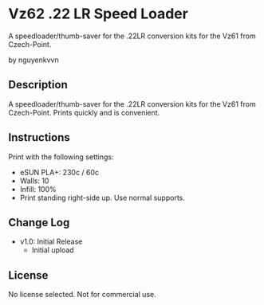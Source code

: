 #  Vz62 .22 LR Speed Loader
A speedloader/thumb-saver for the .22LR conversion kits for the Vz61 from Czech-Point.

by nguyenkvvn

## Description
A speedloader/thumb-saver for the .22LR conversion kits for the Vz61 from Czech-Point. Prints quickly and is convenient.

## Instructions
Print with the following settings:
- eSUN PLA+: 230c / 60c
- Walls: 10
- Infill: 100%
- Print standing right-side up. Use normal supports.

## Change Log

- v1.0: Initial Release
    * Initial upload

## License
No license selected. Not for commercial use.